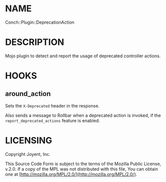 # NAME

Conch::Plugin::DeprecationAction

# DESCRIPTION

Mojo plugin to detect and report the usage of deprecated controller actions.

# HOOKS

## around\_action

Sets the `X-Deprecated` header in the response.

Also sends a message to Rollbar when a deprecated action is invoked, if the
`report_deprecated_actions` feature is enabled.

# LICENSING

Copyright Joyent, Inc.

This Source Code Form is subject to the terms of the Mozilla Public License,
v.2.0. If a copy of the MPL was not distributed with this file, You can obtain
one at [http://mozilla.org/MPL/2.0/](http://mozilla.org/MPL/2.0/).
